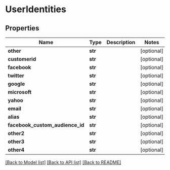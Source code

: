 # UserIdentities

## Properties
Name | Type | Description | Notes
------------ | ------------- | ------------- | -------------
**other** | **str** |  | [optional] 
**customerid** | **str** |  | [optional] 
**facebook** | **str** |  | [optional] 
**twitter** | **str** |  | [optional] 
**google** | **str** |  | [optional] 
**microsoft** | **str** |  | [optional] 
**yahoo** | **str** |  | [optional] 
**email** | **str** |  | [optional] 
**alias** | **str** |  | [optional] 
**facebook_custom_audience_id** | **str** |  | [optional] 
**other2** | **str** |  | [optional] 
**other3** | **str** |  | [optional] 
**other4** | **str** |  | [optional] 

[[Back to Model list]](../README.md#documentation-for-models) [[Back to API list]](../README.md#documentation-for-api-endpoints) [[Back to README]](../README.md)


